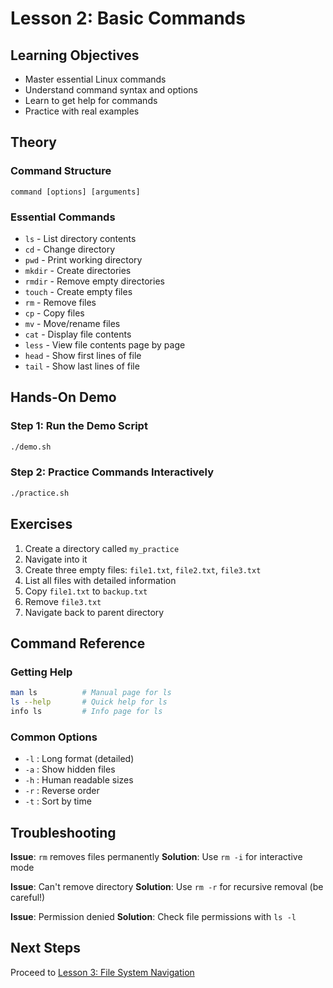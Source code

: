 # Lesson 2: Basic Commands

## Learning Objectives
- Master essential Linux commands
- Understand command syntax and options
- Learn to get help for commands
- Practice with real examples

## Theory

### Command Structure
```
command [options] [arguments]
```

### Essential Commands
- `ls` - List directory contents
- `cd` - Change directory
- `pwd` - Print working directory
- `mkdir` - Create directories
- `rmdir` - Remove empty directories
- `touch` - Create empty files
- `rm` - Remove files
- `cp` - Copy files
- `mv` - Move/rename files
- `cat` - Display file contents
- `less` - View file contents page by page
- `head` - Show first lines of file
- `tail` - Show last lines of file

## Hands-On Demo

### Step 1: Run the Demo Script
```bash
./demo.sh
```

### Step 2: Practice Commands Interactively
```bash
./practice.sh
```

## Exercises

1. Create a directory called `my_practice`
2. Navigate into it
3. Create three empty files: `file1.txt`, `file2.txt`, `file3.txt`
4. List all files with detailed information
5. Copy `file1.txt` to `backup.txt`
6. Remove `file3.txt`
7. Navigate back to parent directory

## Command Reference

### Getting Help
```bash
man ls          # Manual page for ls
ls --help       # Quick help for ls
info ls         # Info page for ls
```

### Common Options
- `-l` : Long format (detailed)
- `-a` : Show hidden files
- `-h` : Human readable sizes
- `-r` : Reverse order
- `-t` : Sort by time

## Troubleshooting

**Issue**: `rm` removes files permanently
**Solution**: Use `rm -i` for interactive mode

**Issue**: Can't remove directory
**Solution**: Use `rm -r` for recursive removal (be careful!)

**Issue**: Permission denied
**Solution**: Check file permissions with `ls -l`

## Next Steps
Proceed to [Lesson 3: File System Navigation](../lesson3-filesystem/README.md)
